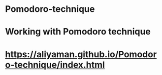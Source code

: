 # Pomodoro-technique
# Working with Pomodoro technique
# https://aliyaman.github.io/Pomodoro-technique/index.html
